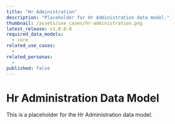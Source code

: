 ```yaml
---
title: "Hr Administration"
description: "Placeholder for Hr Administration data model."
thumbnail: /assets/use_cases/hr-administration.png
latest_release: v1.0.0.0
required_data_models:
  - core
related_use_cases:
  - 
related_personas:
  - 
published: false
---
```


# Hr Administration Data Model

This is a placeholder for the Hr Administration data model.
